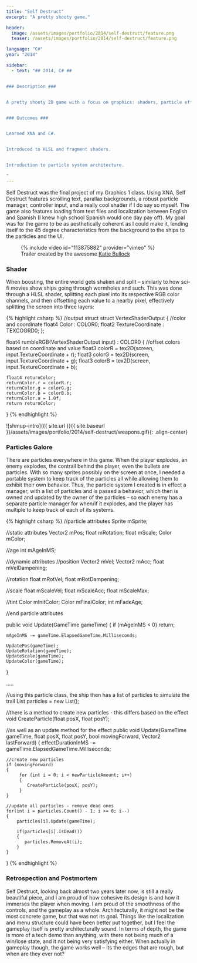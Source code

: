 ```yaml
---
title: "Self Destruct"
excerpt: "A pretty shooty game."

header:
  image: /assets/images/portfolio/2014/self-destruct/feature.png
  teaser: /assets/images/portfolio/2014/self-destruct/feature.png

language: "C#"
year: "2014"

sidebar:
  - text: "## 2014, C# ##


### Description ###


A pretty shooty 2D game with a focus on graphics: shaders, particle effects, animations.


### Outcomes ###


Learned XNA and C#.


Introduced to HLSL and fragment shaders.


Introduction to particle system architecture.

"
---
```


Self Destruct was the final project of my Graphics 1 class. Using XNA, Self Destruct features scrolling text, parallax backgrounds, a robust particle manager, controller input, and a really cool shader if I do say so myself. The game also features loading from text files and localization between English and Spanish (I knew high school Spanish would one day pay off). My goal was for the game to be as aesthetically coherent as I could make it, lending itself to the 45 degree characteristics from the background to the ships to the particles and the UI.

<figure class="align-center">
  {% include video id="113875882" provider="vimeo" %}
  <figcaption>Trailer created by the awesome <a href="https://www.linkedin.com/in/kathrynleahbullock">Katie Bullock</a></figcaption>
</figure>

### Shader

When boosting, the entire world gets shaken and split – similarly to how sci-fi movies show ships going through wormholes and such. This was done through a HLSL shader, splitting each pixel into its respective RGB color channels, and then offsetting each value to a nearby pixel, effectively splitting the screen into three layers:

{% highlight csharp %}
//output struct
struct VertexShaderOutput
{
    //color and coordinate
	float4 Color : COLOR0;
	float2 TextureCoordinate : TEXCOORD0;
};

float4 rumbleRGB(VertexShaderOutput input) : COLOR0
{
    //offset colors based on coordinate and value
	float3 colorR = tex2D(screen, input.TextureCoordinate + r);
	float3 colorG = tex2D(screen, input.TextureCoordinate + g);
	float3 colorB = tex2D(screen, input.TextureCoordinate + b);

	float4 returnColor;
	returnColor.r = colorR.r;
	returnColor.g = colorG.g;
	returnColor.b = colorB.b;
	returnColor.a = 1.0f;
	return returnColor;
}
{% endhighlight %}

![shmup-intro]({{ site.url }}{{ site.baseurl }}/assets/images/portfolio/2014/self-destruct/weapons.gif){: .align-center}

### Particles Galore

There are particles everywhere in this game. When the player explodes, an enemy explodes, the contrail behind the player, even the bullets are particles. With so many sprites possibly on the screen at once, I needed a portable system to keep track of the particles all while allowing them to exhibit their own behavior. Thus, the particle system I created is in effect a manager, with a list of particles and is passed a behavior, which then is owned and updated by the owner of the particles – so each enemy has a separate particle manager for when/if it explodes, and the player has multiple to keep track of each of its systems.

{% highlight csharp %}
//particle attributes
Sprite mSprite;

//static attributes
Vector2 mPos;
float   mRotation;
float   mScale;
Color   mColor;

//age
int mAgeInMS;

//dynamic attributes
//position
Vector2 mVel;
Vector2 mAcc;
float   mVelDampening;

//rotation
float mRotVel;
float mRotDampening;

//scale
float mScaleVel;
float mScaleAcc;
float mScaleMax;

//tint
Color mInitColor;
Color mFinalColor;
int   mFadeAge;

//end particle attributes


public void Update(GameTime gameTime)
{
    if (mAgeInMS < 0)
       return;

    mAgeInMS -= gameTime.ElapsedGameTime.Milliseconds;

    UpdatePos(gameTime);
    UpdateRotation(gameTime);
    UpdateScale(gameTime);
    UpdateColor(gameTime);
}


.....


//using this particle class, the ship then has a list of particles to simulate the trail
List<Particle> particles = new List<Particle>();

//there is a method to create new particles - this differs based on the effect
void CreateParticle(float posX, float posY);

//as well as an update method for the effect
public void Update(GameTime gameTime, float posX, float posY, bool movingForward, Vector2 lastForward)
{
    effectDurationInMS -= gameTime.ElapsedGameTime.Milliseconds;

    //create new particles
    if (movingForward)
    {
         for (int i = 0; i < newParticleAmount; i++)
         {
            CreateParticle(posX, posY);
         }
    }

    //update all particles - remove dead ones
    for(int i = particles.Count() - 1; i >= 0; i--)
    {
        particles[i].Update(gameTime);

        if(particles[i].IsDead())
        {
           particles.RemoveAt(i);
        }
    }
}
{% endhighlight %}


### Retrospection and Postmortem

Self Destruct, looking back almost two years later now, is still a really beautiful piece, and I am proud of how cohesive its design is and how it immerses the player when moving. I am proud of the smoothness of the controls, and the gameplay as a whole. Architecturally, it might not be the most concrete game, but that was not its goal. Things like the localization and menu structure could have been better put together, but I feel the gameplay itself is pretty architecturally sound. In terms of depth, the game is more of a tech demo than anything, with there not being much of a win/lose state, and it not being very satisfying either. When actually in gameplay though, the game works well – its the edges that are rough, but when are they ever not?
